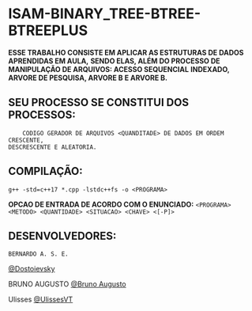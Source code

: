 # ISAM-BINARY_TREE-BTREE-BTREEPLUS

**ESSE TRABALHO CONSISTE EM APLICAR AS ESTRUTURAS DE DADOS APRENDIDAS EM AULA,** 
**SENDO ELAS, ALÉM DO PROCESSO DE MANIPULAÇÃO DE ARQUIVOS: ACESSO SEQUENCIAL** 
**INDEXADO, ARVORE DE PESQUISA, ARVORE B E ARVORE B.**
	
## SEU PROCESSO SE CONSTITUI DOS PROCESSOS:
		CODIGO GERADOR DE ARQUIVOS <QUANDITADE> DE DADOS EM ORDEM CRESCENTE, 
    DESCRESCENTE E ALEATORIA.
		
## COMPILAÇÃO:
  `g++ -std=c++17 *.cpp -lstdc++fs -o <PROGRAMA>`

  **OPCAO DE ENTRADA DE ACORDO COM O ENUNCIADO:**
  `<PROGRAMA> <METODO> <QUANTIDADE> <SITUACAO> <CHAVE> <[-P]>`


## DESENVOLVEDORES:
	BERNARDO A. S. E.
  [@Dostoievsky](https://github.com/dostoievsky)

  BRUNO AUGUSTO
  [@Bruno Augusto](https://github.com/Bruno-Augusto)

  Ulisses
  [@UlissesVT](https://github.com/UlissesVT)



